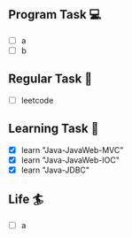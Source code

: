 

## Program Task  💻
- [ ] a
- [ ] b

## Regular Task  🤡
- [ ] leetcode

## Learning Task 🎯
- [x] learn "Java-JavaWeb-MVC"
- [x] learn "Java-JavaWeb-IOC"
- [x] learn "Java-JDBC"

## Life 🏄
- [ ] a